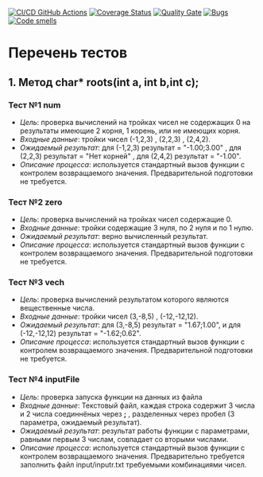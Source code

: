 [![CI/CD GitHub Actions](https://github.com/SehaBoss/lab2/actions/workflows/test-action.yml/badge.svg)](https://github.com/SehaBoss/lab2/actions/workflows/test-action.yml)
[![Coverage Status](https://coveralls.io/repos/SehaBoss/lab2/badge.svg?branch=master)](https://coveralls.io/github/SehaBoss/lab2?branch=master)
[![Quality Gate](https://sonarcloud.io/api/project_badges/measure?project=SehaBoss_lab2&metric=alert_status)](https://sonarcloud.io/project/dashboard?id=SehaBoss_lab2)
[![Bugs](https://sonarcloud.io/api/project_badges/measure?project=SehaBoss_lab2&metric=bugs)](https://sonarcloud.io/summary/new_code?id=SehaBoss_lab2)
[![Code smells](https://sonarcloud.io/api/project_badges/measure?project=SehaBoss_lab2&metric=code_smells)](https://sonarcloud.io/project/dashboard?id=SehaBoss_lab2)

# Перечень тестов

## 1. Метод char* roots(int a, int b,int c);

### Тест №1 num
  * _Цель_: проверка вычислений на тройках чисел не содержащих 0 на результаты имеющие 2 корня, 1 корень, или не имеющих корня.
  * _Входные данные_: тройки чисел (-1,2,3) , (2,2,3) , (2,4,2).
  * _Ожидаемый результат_: для (-1,2,3) результат = "-1.00;3.00" , для (2,2,3) результат = "Нет корней" , для (2,4,2) результат = "-1.00".
  * _Описание процесса_: используется стандартный вызов функции с контролем возвращаемого значения. Предварительной подготовки не требуется.
    
### Тест №2 zero
  * _Цель_: проверка вычислений на тройках чисел содержащие 0.
  * _Входные данные_: тройки содержащие 3 нуля, по 2 нуля и по 1 нулю.
  * _Ожидаемый результат_: верно вычисленный результат.
  * _Описание процесса_: используется стандартный вызов функции с контролем возвращаемого значения. Предварительной подготовки не требуется.

### Тест №3 vech
  * _Цель_: проверка вычислений результатом которого являются вещественные числа.
  * _Входные данные_: тройки чисел (3,-8,5) , (-12,-12,12).
  * _Ожидаемый результат_: для (3,-8,5) результат = "1.67;1.00", и для (-12,-12,12) результат = "-1.62;0.62".
  * _Описание процесса_: используется стандартный вызов функции с контролем возвращаемого значения. Предварительной подготовки не требуется.

### Тест №4 inputFile
  * _Цель_: проверка запуска функции на данных из файла
  * _Входные данные_: Текстовый файл, каждая строка содержит 3 числа и 2 числа соединнёных через **;** , разделенных через пробел (3 параметра, ожидаемый результат).
  * _Ожидаемый результат_: результат работы функции с параметрами, равными первым 3 числам, совпадает со вторыми числами.
  * _Описание процесса_: используется стандартный вызов функции с контролем возвращаемого значения. Предварительно требуется заполнить файл input/inputr.txt требуемыми комбинациями чисел.
